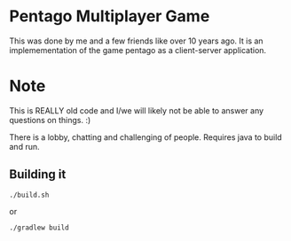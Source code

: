 # Pentago Multiplayer Game

This was done by me and a few friends like over 10 years ago.
It is an implemementation of the game pentago as a client-server
application.

# Note

This is REALLY old code and I/we will likely not be able to answer any questions on things. :)

There is a lobby, chatting and challenging of people.
Requires java to build and run.


## Building it

    ./build.sh

or

    ./gradlew build


